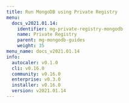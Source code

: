 ```yaml
---
title: Run MongoDB using Private Registry
menu:
  docs_v2021.01.14:
    identifier: mg-private-registry-mongodb
    name: Private Registry
    parent: mg-mongodb-guides
    weight: 35
menu_name: docs_v2021.01.14
info:
  autocaler: v0.1.0
  cli: v0.16.0
  community: v0.16.0
  enterprise: v0.3.0
  installer: v0.16.0
  version: v2021.01.14
---
```


